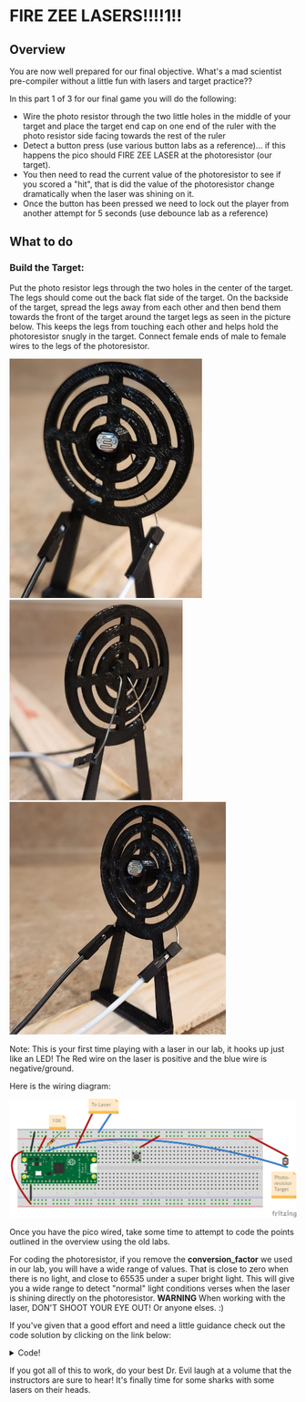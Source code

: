 # FIRE ZEE LASERS!!!!1!!

## Overview

You are now well prepared for our final objective.  What's a mad scientist pre-compiler without a little fun with lasers and target practice??

In this part 1 of 3 for our final game you will do the following:

- Wire the photo resistor through the two little holes in the middle of your target and place the target end cap on one end of the ruler with the photo resistor side facing towards the rest of the ruler
- Detect a button press (use various button labs as a reference)... if this happens the pico should FIRE ZEE LASER at the photoresistor (our target).
- You then need to read the current value of the photoresistor to see if you scored a "hit", that is did the value of the photoresistor change dramatically when the laser was shining on it.
- Once the button has been pressed we need to lock out the player from another attempt for 5 seconds (use debounce lab as a reference)

  
 ## What to do

### Build the Target:

Put the photo resistor legs through the two holes in the center of the target.  The legs should come out the back flat side of the target. On the backside of the target, spread the legs away from each other and then bend them towards the front of the target around the target legs as seen in the picture below. This keeps the legs from touching each other and helps hold the photoresistor snugly in the target.  Connect female ends of male to female wires to the legs of the photoresistor.

![Target Pic Front](/images/target_zoom.jpg)
![Target Pic Back](/images/target_back.jpg)
![Target Pic Front](/images/target_full.jpg)


Note: This is your first time playing with a laser in our lab, it hooks up just like an LED! The Red wire on the laser is positive and the blue wire is negative/ground.


Here is the wiring diagram:  

![Game Part 1 Diagram](/images/game_1_lab_bb.png)


Once you have the pico wired, take some time to attempt to code the points outlined in the overview using the old labs.

For coding the photoresistor, if you remove the **conversion_factor** we used in our lab, you will have a wide range of values. That is close to zero when there is no light, and close to 65535 under a super bright light.  This will give you a wide range to detect "normal" light conditions verses when the laser is shining directly on the photoresistor.
**WARNING** When working with the laser, DON'T SHOOT YOUR EYE OUT! Or anyone elses. :)

If you've given that a good effort and need a little guidance check out the code solution by clicking on the link below: 

<details><summary>Code!</summary> 

```Python

from machine import Pin,PWM,ADC
from math import modf
import utime

photoresistor_value = machine.ADC(28)

initial_photo_reading = photoresistor_value.read_u16()
print("Initial Laser Voltage Reading: ", initial_photo_reading)

laser = Pin(20, Pin.OUT)
laser.value(0)

button = Pin(17, Pin.IN, Pin.PULL_DOWN)

# debounce utime saying wait 5 seconds between button presses
DEBOUNCE_utime = 5000

# debounce counter is our counter from the last button press
# initialize to current utime
debounce_counter = utime.ticks_ms() - DEBOUNCE_utime
       
# Function to handle when the button is pressed
def button_press_detected():
    global debounce_counter
    current_utime = utime.ticks_ms()
    
    # Calculate utime passed since last button press
    utime_passed = utime.ticks_diff(current_utime,debounce_counter)

    # print("utime passed=" + str(utime_passed))
    if (utime_passed > DEBOUNCE_utime):
        print("Button Pressed!")
        # set debounce_counter to current utime
        debounce_counter = utime.ticks_ms()

        fire_the_laser()    
    #else:
        #print("Not enough utime")

def fire_the_laser():
    print("FIRE ZEE LASERS!")
    enable_laser()   
    check_target()     
    disable_laser()

def enable_laser():
    laser.value(1) 
    utime.sleep_ms(2000) 

def disable_laser():
    utime.sleep_ms(1000)   
    laser.value(0)

def check_target():
    global photo_reading
    photo_reading = photoresistor_value.read_u16()   
    print("Laser Voltage Reading: ",photo_reading)

# Below executes in the main(first) thread.
while True:

    if button.value()==True:
        button_press_detected()


```
</details>


If you got all of this to work, do your best Dr. Evil laugh at a volume that the instructors are sure to hear!
It's finally time for some sharks with some lasers on their heads.

